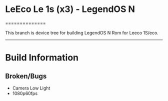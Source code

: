 # LeEco Le 1s (x3) - LegendOS N
==============

This branch is device tree for building LegendOS N Rom for Leeco 1S/eco.

---

# Build Information

## Broken/Bugs
* Camera Low Light
* 1080p60fps
